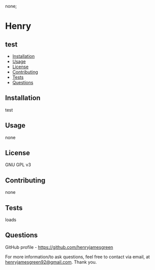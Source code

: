 
none;

# Henry

## test

- [Installation](#Installation)
- [Usage](#Usage)
- [License](#License)
- [Contributing](#Contributing)
- [Tests](#Tests)
- [Questions](#Questions)

## Installation
test

## Usage
none

## License
GNU GPL v3

## Contributing
none

## Tests
loads

## Questions

GitHub profile - https://github.com/henryjamesgreen

For more information/to ask questions, feel free to contact via email, at henryjamesgreen92@gmail.com. Thank you.

  